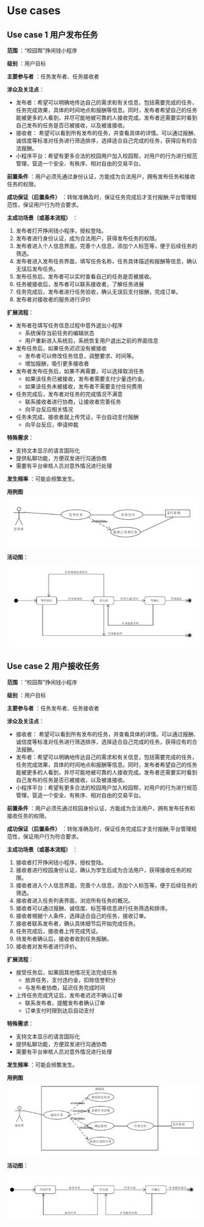 # Use cases

## Use case 1 用户发布任务

**范围** ：“校园帮”挣闲钱小程序

**级别** ：用户目标

**主要参与者** ：任务发布者、任务接收者

**涉众及关注点**：

- 发布者：希望可以明确地传达自己的需求和有关信息，包括需要完成的任务，任务完成效果，具体的时间地点和报酬等信息。同时，发布者希望自己的任务能被更多的人看到，并尽可能地被可靠的人接收完成。发布者还需要实时看到自己发布的任务是否已被接收，以及被谁接收。
- 接收者： 希望可以看到所有发布的任务，并查看具体的详情。可以通过报酬、诚信度等标准对任务进行筛选排序，选择适合自己完成的任务，获得应有的合法报酬。
- 小程序平台：希望有更多合法的校园用户加入校园帮，对用户的行为进行规范管理，营造一个安全、有秩序、相对自由的交易平台。

**前置条件** ：用户必须先通过身份认证，方能成为合法用户，拥有发布任务和接收任务的权限。

**成功保证（后置条件）** ：转账准确及时，保证任务完成后才支付报酬;平台管理规范性，保证用户行为符合要求。

**主成功场景（或基本流程）** ：

1. 发布者打开挣闲钱小程序，授权登陆。
2. 发布者进行身份认证，成为合法用户，获得发布任务的权限。
3. 发布者进入个人信息界面，完善个人信息，添加个人标签等，便于后续任务的筛选。
4. 发布者进入发布任务界面，填写任务名称，任务具体描述和报酬等信息，确认无误后发布任务。
5. 发布任务后，发布者可以实时查看自己的任务是否被接收。
6. 任务被接收后，发布者可以联系接收者，了解任务进展
7. 任务完成后，发布者进行任务验收，确认无误后支付报酬，完成订单。
8. 发布者对接收者的服务进行评价

**扩展流程**：

- 发布者在填写任务信息过程中意外退出小程序
    - 系统保存当前任务的编辑状态
    - 用户重新进入系统后，系统恢复用户退出之前的界面信息
- 发布任务后，如果任务迟迟没有被接收
    - 发布者可以修改任务信息，调整要求、时间等。
    - 增加报酬，吸引更多接收者
- 发布者发布任务后，如果不再需要，可以选择取消任务
    - 如果该任务已被接收，发布者需要支付少量违约金。
    - 如果该任务未被接收，发布者不需要支付任何费用
- 任务完成后，发布者对任务的完成情况不满意
    - 联系接收者进行协商，让接收者完善任务
    - 向平台反应相关情况
- 任务未完成，接收者就上传凭证，平台自动支付报酬
    - 向平台反应，申请仲裁

**特殊需求**：

- 支持文本显示的语言国际化
- 提供私聊功能，方便双发进行沟通协商
- 需要有平台审核人员对意外情况进行处理

**发生频率** ：可能会频繁发生。

**用例图**
![use_case1](images/use_case2.PNG)

**活动图**：

![活动图1](images/state1.PNG)

## Use case 2 用户接收任务

**范围** ：“校园帮”挣闲钱小程序

**级别** ：用户目标

**主要参与者** ：任务发布者、任务接收者

**涉众及关注点**：

- 接收者： 希望可以看到所有发布的任务，并查看具体的详情。可以通过报酬、诚信度等标准对任务进行筛选排序，选择适合自己完成的任务，获得应有的合法报酬。
- 发布者：希望可以明确地传达自己的需求和有关信息，包括需要完成的任务，任务完成效果，具体的时间地点和报酬等信息。同时，发布者希望自己的任务能被更多的人看到，并尽可能地被可靠的人接收完成。发布者还需要实时看到自己发布的任务是否已被接收，以及被谁接收。
- 小程序平台：希望有更多合法的校园用户加入校园帮，对用户的行为进行规范管理，营造一个安全、有秩序、相对自由的交易平台。

**前置条件** ：用户必须先通过校园身份认证，方能成为合法用户，拥有发布任务和接收任务的权限。

**成功保证（后置条件）** ：转账准确及时，保证任务完成后才支付报酬;平台管理规范性，保证用户行为符合要求。

**主成功场景（或基本流程）** ：

1. 接收者打开挣闲钱小程序，授权登陆。
2. 接收者进行校园身份认证，确认为学生后成为合法用户，获得接收任务的权限。
3. 接收者进入个人信息界面，完善个人信息，添加个人标签等，便于后续任务的筛选。
4. 接收者进入任务列表界面，浏览所有任务的概况。
5. 接收者可以通过报酬、诚信度、标签等信息进行任务筛选和排序。
6. 接收者根据个人条件，选择适合自己的任务，接收订单。
7. 接收者联系发布者，确认具体细节后开始完成任务。
8. 任务完成后，接收者上传完成凭证。
9. 待发布者确认后，接收者收到任务报酬。
10. 接收者对发布者进行评价。

**扩展流程**：

- 接受任务后，如果因其他情况无法完成任务
    - 放弃任务，支付违约金，扣除信誉积分
    - 与发布者协商，延迟任务完成时间
- 上传任务完成凭证后，发布者迟迟不确认订单
    - 联系发布者，提醒发布者确认订单
    - 订单支付时限到达后自动支付

**特殊需求**：

- 支持文本显示的语言国际化
- 提供私聊功能，方便双发进行沟通协商
- 需要有平台审核人员对意外情况进行处理

**发生频率** ：可能会频繁发生。

**用例图**
![use_case2](images/use_case1.PNG)

**活动图**：

![活动图2](images/state2.PNG)

